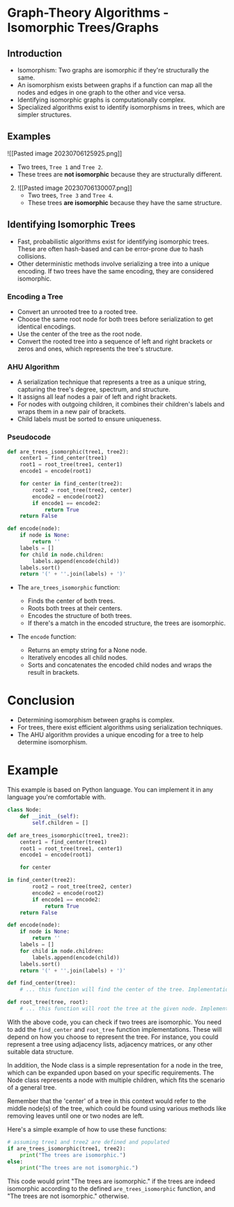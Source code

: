 
# Graph-Theory Algorithms - Isomorphic Trees/Graphs

## Introduction
- Isomorphism: Two graphs are isomorphic if they're structurally the same.
- An isomorphism exists between graphs if a function can map all the nodes and edges in one graph to the other and vice versa.
- Identifying isomorphic graphs is computationally complex.
- Specialized algorithms exist to identify isomorphisms in trees, which are simpler structures.

## Examples
![[Pasted image 20230706125925.png]]
   - Two trees, `Tree 1` and `Tree 2`. 
   - These trees are **not isomorphic** because they are structurally different.

2. ![[Pasted image 20230706130007.png]]
   - Two trees, `Tree 3` and `Tree 4`.
   - These trees **are isomorphic** because they have the same structure.

## Identifying Isomorphic Trees
- Fast, probabilistic algorithms exist for identifying isomorphic trees. These are often hash-based and can be error-prone due to hash collisions.
- Other deterministic methods involve serializing a tree into a unique encoding. If two trees have the same encoding, they are considered isomorphic.

### Encoding a Tree
- Convert an unrooted tree to a rooted tree.
- Choose the same root node for both trees before serialization to get identical encodings.
- Use the center of the tree as the root node.
- Convert the rooted tree into a sequence of left and right brackets or zeros and ones, which represents the tree's structure.

### AHU Algorithm
- A serialization technique that represents a tree as a unique string, capturing the tree's degree, spectrum, and structure.
- It assigns all leaf nodes a pair of left and right brackets.
- For nodes with outgoing children, it combines their children's labels and wraps them in a new pair of brackets.
- Child labels must be sorted to ensure uniqueness.

### Pseudocode
```python
def are_trees_isomorphic(tree1, tree2):
    center1 = find_center(tree1)
    root1 = root_tree(tree1, center1)
    encode1 = encode(root1)

    for center in find_center(tree2):
        root2 = root_tree(tree2, center)
        encode2 = encode(root2)
        if encode1 == encode2:
            return True
    return False

def encode(node):
    if node is None:
        return ''
    labels = []
    for child in node.children:
        labels.append(encode(child))
    labels.sort()
    return '(' + ''.join(labels) + ')'
```
- The `are_trees_isomorphic` function:
  - Finds the center of both trees.
  - Roots both trees at their centers.
  - Encodes the structure of both trees.
  - If there's a match in the encoded structure, the trees are isomorphic.

- The `encode` function:
  - Returns an empty string for a None node.
  - Iteratively encodes all child nodes.
  - Sorts and concatenates the encoded child nodes and wraps the result in brackets.

# Conclusion
- Determining isomorphism between graphs is complex.
- For trees, there exist efficient algorithms using serialization techniques.
- The AHU algorithm provides a unique encoding for a tree to help determine isomorphism. 

# Example
This example is based on Python language. You can implement it in any language you're comfortable with.
```python
class Node:
    def __init__(self):
        self.children = []

def are_trees_isomorphic(tree1, tree2):
    center1 = find_center(tree1)
    root1 = root_tree(tree1, center1)
    encode1 = encode(root1)

    for center

in find_center(tree2):
        root2 = root_tree(tree2, center)
        encode2 = encode(root2)
        if encode1 == encode2:
            return True
    return False

def encode(node):
    if node is None:
        return ''
    labels = []
    for child in node.children:
        labels.append(encode(child))
    labels.sort()
    return '(' + ''.join(labels) + ')'

def find_center(tree):
    # ... this function will find the center of the tree. Implementation depends on how the tree is represented.

def root_tree(tree, root):
    # ... this function will root the tree at the given node. Implementation depends on how the tree is represented.
```
With the above code, you can check if two trees are isomorphic. You need to add the `find_center` and `root_tree` function implementations. These will depend on how you choose to represent the tree. For instance, you could represent a tree using adjacency lists, adjacency matrices, or any other suitable data structure. 

In addition, the Node class is a simple representation for a node in the tree, which can be expanded upon based on your specific requirements. The Node class represents a node with multiple children, which fits the scenario of a general tree.

Remember that the 'center' of a tree in this context would refer to the middle node(s) of the tree, which could be found using various methods like removing leaves until one or two nodes are left.

Here's a simple example of how to use these functions:
```python
# assuming tree1 and tree2 are defined and populated
if are_trees_isomorphic(tree1, tree2):
    print("The trees are isomorphic.")
else:
    print("The trees are not isomorphic.")
```
This code would print "The trees are isomorphic." if the trees are indeed isomorphic according to the defined `are_trees_isomorphic` function, and "The trees are not isomorphic." otherwise.